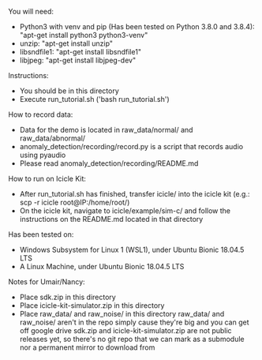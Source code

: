 
You will need:
- Python3 with venv and pip (Has been tested on Python 3.8.0 and 3.8.4): "apt-get install python3 python3-venv"
- unzip: "apt-get install unzip"
- libsndfile1: "apt-get install libsndfile1"
- libjpeg: "apt-get install libjpeg-dev"


Instructions:
- You should be in this directory
- Execute run_tutorial.sh ('bash run_tutorial.sh')

How to record data:
- Data for the demo is located in raw_data/normal/ and raw_data/abnormal/ 
- anomaly_detection/recording/record.py is a script that records audio using pyaudio
- Please read anomaly_detection/recording/README.md

How to run on Icicle Kit:
- After run_tutorial.sh has finished, transfer icicle/ into the icicle kit (e.g.: scp -r icicle root@IP:/home/root/)
- On the icicle kit, navigate to icicle/example/sim-c/ and follow the instructions on the README.md located in that directory

Has been tested on: 
- Windows Subsystem for Linux 1 (WSL1), under Ubuntu Bionic 18.04.5 LTS
- A Linux Machine, under Ubuntu Bionic 18.04.5 LTS

Notes for Umair/Nancy:
- Place sdk.zip in this directory
- Place icicle-kit-simulator.zip in this directory
- Place raw_data/ and raw_noise/ in this directory
raw_data/ and raw_noise/ aren't in the repo simply cause they're big and you can get off google drive
sdk.zip and icicle-kit-simulator.zip are not public releases yet, so there's no git repo that we can mark as a submodule nor a permanent mirror to download from
